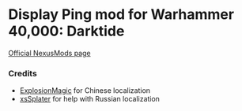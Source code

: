 # Display Ping mod for Warhammer 40,000: Darktide

[Official NexusMods page](https://www.nexusmods.com/warhammer40kdarktide/mods/460)

### Credits
- [ExplosionMagic](https://github.com/ExplosionMagic) for Chinese localization
- [xsSplater](https://github.com/xsSplater) for help with Russian localization